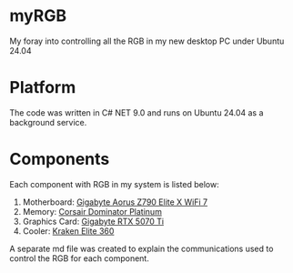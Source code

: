 # myRGB
My foray into controlling all the RGB in my new desktop PC under Ubuntu 24.04

# Platform
The code was written in C# NET 9.0 and runs on Ubuntu 24.04 as a background service.

# Components
Each component with RGB in my system is listed below:<br>
1. Motherboard: [Gigabyte Aorus Z790 Elite X WiFi 7](https://github.com/2ndage/myRGB/blob/main/Gigabyte%20Aorus%20Z790%20Elite%20X%20WiFi%207.md)<br>
2. Memory: [Corsair Dominator Platinum](https://github.com/2ndage/myRGB/blob/main/Corsair%20Dominator%20Platinum.md)<br>
3. Graphics Card: [Gigabyte RTX 5070 Ti](https://github.com/2ndage/myRGB/blob/main/Gigabyte%20RTX%205070%20Ti.md)<br>
4. Cooler: [Kraken Elite 360](https://github.com/2ndage/myRGB/blob/main/Kraken%20Elite%20360.md)<br>

A separate md file was created to explain the communications used to control the RGB for each component.<br>

